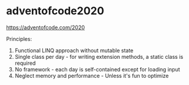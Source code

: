 # adventofcode2020

https://adventofcode.com/2020

Principles:

1. Functional LINQ approach without mutable state
2. Single class per day - for writing extension methods,  a static class is required
3. No framework - each day is self-contained except for loading input
4. Neglect memory and performance - Unless it's fun to optimize
